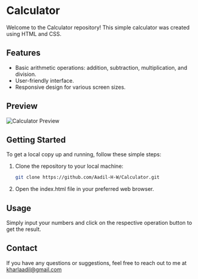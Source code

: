 # Calculator

Welcome to the Calculator repository! This simple calculator was created using HTML and CSS.

## Features

- Basic arithmetic operations: addition, subtraction, multiplication, and division.
- User-friendly interface.
- Responsive design for various screen sizes.

## Preview

![Calculator Preview](https://raw.githubusercontent.com/Aadil-H-W/Calculator/main/preview.png)


## Getting Started

To get a local copy up and running, follow these simple steps:

1. Clone the repository to your local machine:

   ```bash
   git clone https://github.com/Aadil-H-W/Calculator.git

2. Open the index.html file in your preferred web browser.

## Usage

Simply input your numbers and click on the respective operation button to get the result.

## Contact

If you have any questions or suggestions, feel free to reach out to me at kharlaadil@gmail.com

